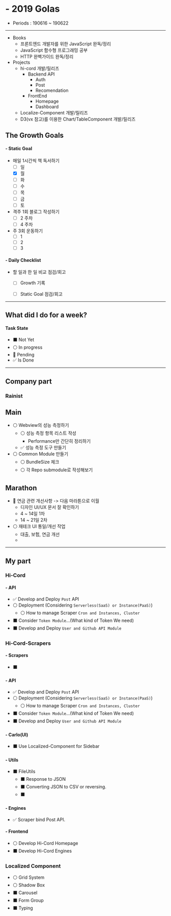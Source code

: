 # - 2019 Golas
- Periods : 190616 ~ 190622

---

- Books
  - 프론트엔드 개발자를 위한 JavaScript 완독/정리
  - JavaScript 함수형 프로그래밍 공부
  - HTTP 완벽가이드 완독/정리
- Projects
  - hi-cord 개발/릴리즈
    - Backend API
      - Auth
      - Post
      - Recomendation
    - FrontEnd
      - Homepage
      - Dashboard
  - Localize-Component 개발/릴리즈
  - D3(vx 참고)를 이용한 Chart/TableComponent 개발/릴리즈

## The Growth Goals
#### - Static Goal
- 매일 1시간씩 책 독서하기
  - [ ] 일
  - [x] 월
  - [ ] 화
  - [ ] 수
  - [ ] 목
  - [ ] 금
  - [ ] 토
- 격주 1회 블로그 작성하기
  - [ ] 2 주차
  - [ ] 4 주차
- 주 3회 운동하기
  - [ ] 1
  - [ ] 2
  - [ ] 3

#### - Daily Checklist
- 할 일과 한 일 비교 점검/회고
  - [ ] Growth 기록
  - [ ] Static Goal 점검/회고


---

## What did I do for a week?
#### Task State
- ⬛️ Not Yet
- ⚪️ In progress
- 🔴 Pending
- ✅ Is Done

---

## Company part

### Rainist

## Main
- ⚪️ Webview의 성능 측정하기
  - ⚪️ 성능 측정 항목 리스트 작성
    - Performance만 간단히 정리하기
  - ✅ 성능 측정 도구 만들기
- ⚪️ Common Module 만들기
  - ⚪️ BundleSize 체크
  - ⚪️ 각 Repo submodule로 작성해보기

## Marathon
- 🔴 연금 관련 개선사항 -> 다음 마라톤으로 이월
  - 디자인 UI/UX 문서 잘 확인하기
  - 4 ~ 14일 1차
  - 14 ~ 21일 2차
- ⚪️ 재테크 UI 통일/개선 작업
  - 대출, 보험, 연금 개선
  -

---

## My part

### Hi-Cord
#### - API
- ✅ Develop and Deploy `Post` API
- ⚪️ Deployment (Considering `Serverless(SaaS) or Instance(PaaS)`)
  - ⚪️ How to manage Scraper `Cron and Instances, Cluster`
- ⬛️ Consider `Token Module`...(What kind of Token We need)
- ⬛️ Develop and Deploy `User and Github API Module`

### Hi-Cord-Scrapers
#### - Scrapers
- ⬛️

#### - API
- ✅ Develop and Deploy `Post` API
- ⚪️ Deployment (Considering `Serverless(SaaS) or Instance(PaaS)`)
  - ⚪️ How to manage Scraper `Cron and Instances, Cluster`
- ⬛️ Consider `Token Module`...(What kind of Token We need)
- ⬛️ Develop and Deploy `User and Github API Module`

#### - Carlo(UI)
- ⬛️ Use Localized-Component for Sidebar

#### - Utils
- ⬛️ FileUtils
  - ⬛️ Response to JSON
  - ⬛️ Converting JSON to CSV or reversing.
  - ⬛️

#### - Engines
- ✅ Scraper bind Post API.

#### - Frontend
- ⚪️ Develop Hi-Cord Homepage
- ⬛️ Develop Hi-Cord Engines

### Localized Component
- ⚪️ Grid System
- ⚪️ Shadow Box
- ⬛️ Carousel
- ⬛️ Form Group
- ⬛️ Typing
